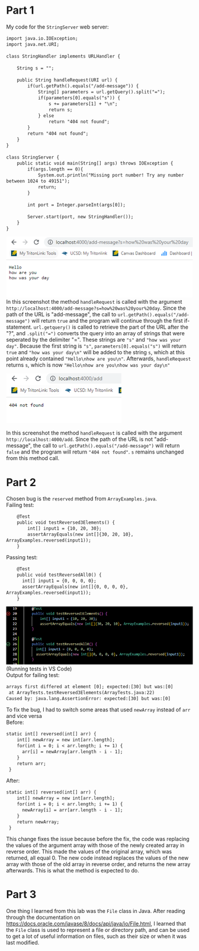 # Part 1

My code for the `StringServer` web server:  
```
import java.io.IOException;
import java.net.URI;

class StringHandler implements URLHandler {

    String s = "";

    public String handleRequest(URI url) {
        if(url.getPath().equals("/add-message")) {
            String[] parameters = url.getQuery().split("=");
            if(parameters[0].equals("s")) {
                s += parameters[1] + "\n";
                return s;
            } else
                return "404 not found";
        }
        return "404 not found";
    }
}

class StringServer {
    public static void main(String[] args) throws IOException {
        if(args.length == 0){
            System.out.println("Missing port number! Try any number between 1024 to 49151");
            return;
        }

        int port = Integer.parseInt(args[0]);

        Server.start(port, new StringHandler());
    }
}  
```

![Image](https://github.com/clarencechow/cse15l-lab-reports/blob/main/addMessage.png?raw=true)  
In this screenshot the method `handleRequest` is called with the argument `http://localhost:4000/add-message?s=how%20was%20your%20day`.
Since the path of the URL is "add-message", the call to `url.getPath().equals("/add-message")` will return `true` and the program will continue through the first if-statement.
`url.getquery()` is called to retrieve the part of the URL after the "?", and `.split("=")` converts the query into an array of strings that were seperated by the 
delimiter "=". These strings are `"s"` and `"how was your day"`. Because the first string is `"s"`, `parameters[0].equals("s")` will return `true` and `"how was your day\n"`
will be added to the string `s`, which at this point already contained `"Hello\nhow are you\n"`. Afterwards, `handleRequest` returns `s`, which is now `"Hello\nhow are you\nhow was your day\n"`

![Image](https://github.com/clarencechow/cse15l-lab-reports/blob/main/404.png?raw=true)  

In this screenshot the method `handleRequest` is called with the argument `http://localhost:4000/add`. Since the path of the URL is not "add-message",
the call to `url.getPath().equals("/add-message")` will return `false` and the program will return `"404 not found"`. `s` remains unchanged from this method call.

# Part 2

Chosen bug is the `reserved` method from `ArrayExamples.java`.  
Failing test:
```
    @Test
    public void testReversed3Elements() {
        int[] input1 = {10, 20, 30};
        assertArrayEquals(new int[]{30, 20, 10}, ArrayExamples.reversed(input1));
    }
```
Passing test:
```
    @Test
    public void testReversedAll0() {
      int[] input1 = {0, 0, 0, 0};
      assertArrayEquals(new int[]{0, 0, 0, 0}, ArrayExamples.reversed(input1));
    }
```
![Image](https://github.com/clarencechow/cse15l-lab-reports/blob/main/testrunning.png?raw=true)  
(Running tests in VS Code)  
Output for failing test: 
```
arrays first differed at element [0]; expected:[30] but was:[0]
 at ArrayTests.testReversed3Elements(ArrayTests.java:22)
Caused by: java.lang.AssertionError: expected:[30] but was:[0]
```
To fix the bug, I had to switch some areas that used `newArray` instead of `arr` and vice versa  
Before:
```
static int[] reversed(int[] arr) {
    int[] newArray = new int[arr.length];
    for(int i = 0; i < arr.length; i += 1) {
      arr[i] = newArray[arr.length - i - 1];
    }
    return arr;
 }
```
After:
```
static int[] reversed(int[] arr) {
    int[] newArray = new int[arr.length];
    for(int i = 0; i < arr.length; i += 1) {
      newArray[i] = arr[arr.length - i - 1];
    }
    return newArray;
 }
```
This change fixes the issue because before the fix, the code was replacing the values of the argument array with those of the newly created array in reverse order.
This made the values of the original array, which was returned, all equal 0. The new code instead replaces the values of the new array with those of the old
array in reverse order, and returns the new array afterwards. This is what the method is expected to do.

# Part 3

One thing I learned from this lab was the `File` class in Java. After reading through the documentation on https://docs.oracle.com/javase/8/docs/api/java/io/File.html,
 I learned that the `File` class is used to represent a file or directory path, and can be used to get a lot of useful information on files, such as their size or when
 it was last modified.

